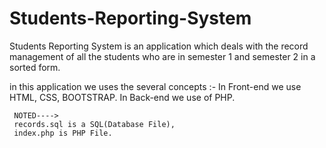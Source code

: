 # Students-Reporting-System
Students Reporting System is an application which deals with the record management of all the students who are in semester 1 and semester 2 in a sorted form.

in this application we uses the several concepts :- 
    In Front-end we use HTML, CSS, BOOTSTRAP.
    In Back-end we use of PHP.
   
     NOTED---->
     records.sql is a SQL(Database File),
     index.php is PHP File.
     
    
